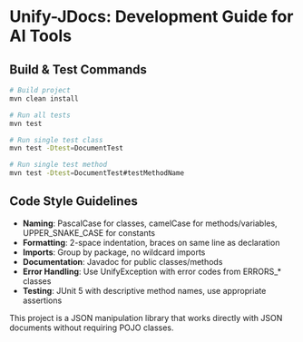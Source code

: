 # Unify-JDocs: Development Guide for AI Tools

## Build & Test Commands
```bash
# Build project
mvn clean install

# Run all tests 
mvn test

# Run single test class
mvn test -Dtest=DocumentTest

# Run single test method
mvn test -Dtest=DocumentTest#testMethodName
```

## Code Style Guidelines
- **Naming**: PascalCase for classes, camelCase for methods/variables, UPPER_SNAKE_CASE for constants
- **Formatting**: 2-space indentation, braces on same line as declaration
- **Imports**: Group by package, no wildcard imports
- **Documentation**: Javadoc for public classes/methods
- **Error Handling**: Use UnifyException with error codes from ERRORS_* classes
- **Testing**: JUnit 5 with descriptive method names, use appropriate assertions

This project is a JSON manipulation library that works directly with JSON documents without requiring POJO classes.